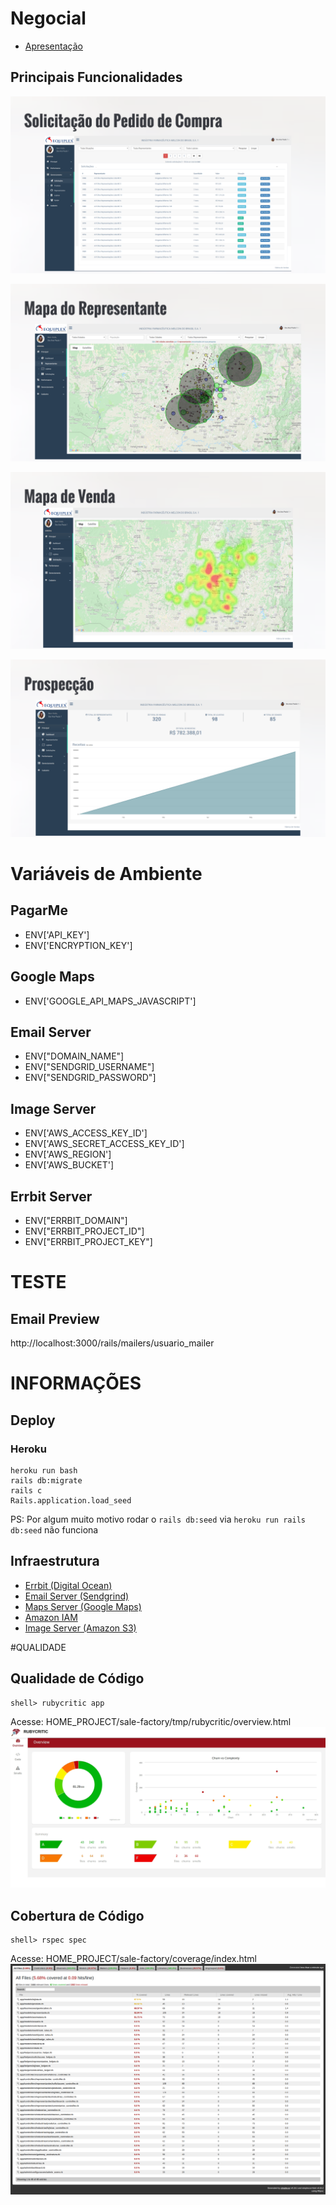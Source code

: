 # Negocial
- [Apresentação](https://prezi.com/p/vvozg6zg_enz/?present=1)

## Principais Funcionalidades
![Soliciação](public/images/1-solicitacao.png)

![Mapa de Representante Comercial](public/images/2-mapa_de_representante_comercial.png)

![Mapa de Representante Comercial](public/images/3-mapa_de_venda.png)

![Prospecção](public/images/4-prospeccao.png)

# Variáveis de Ambiente

## PagarMe
-  ENV['API_KEY']
-  ENV['ENCRYPTION_KEY']

## Google Maps
-  ENV['GOOGLE_API_MAPS_JAVASCRIPT']

## Email Server
- ENV["DOMAIN_NAME"]
- ENV["SENDGRID_USERNAME"]
- ENV["SENDGRID_PASSWORD"]

## Image Server
- ENV['AWS_ACCESS_KEY_ID']
- ENV['AWS_SECRET_ACCESS_KEY_ID']
- ENV['AWS_REGION']
- ENV['AWS_BUCKET']

## Errbit Server
- ENV["ERRBIT_DOMAIN"]
- ENV["ERRBIT_PROJECT_ID"]
- ENV["ERRBIT_PROJECT_KEY"]

# TESTE
## Email Preview
http://localhost:3000/rails/mailers/usuario_mailer

# INFORMAÇÕES

## Deploy

### Heroku

```
heroku run bash
rails db:migrate 
rails c
Rails.application.load_seed
```
PS: Por algum muito motivo rodar o `rails db:seed` via `heroku run rails db:seed` não funciona

## Infraestrutura

- [Errbit (Digital Ocean)](https://github.com/errbit/errbit)
- [Email Server (Sendgrind)](https://app.sendgrid.com/guide/integrate/langs/smtp)
- [Maps Server (Google Maps)](https://console.cloud.google.com/google/maps-apis/overview?project=sale-factory-1534627059098)
- [Amazon IAM](https://console.aws.amazon.com/iam/home?region=us-east-2#/users)
- [Image Server (Amazon S3)](https://s3.console.aws.amazon.com/s3/buckets/active-storage-portal-agro/?region=us-east-2&tab=overview)

#QUALIDADE

## Qualidade de Código
```
shell> rubycritic app
```
Acesse: HOME_PROJECT/sale-factory/tmp/rubycritic/overview.html
![Soliciação](public/images/qualidade.png)



## Cobertura de Código

```
shell> rspec spec
```

Acesse: HOME_PROJECT/sale-factory/coverage/index.html
![Soliciação](public/images/cobertura.png)